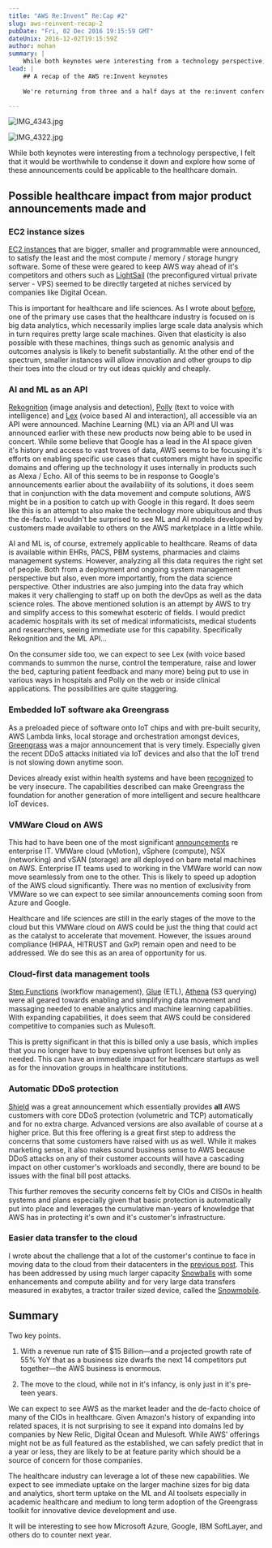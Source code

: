 ```yaml
---
title: "AWS Re:Invent” Re:Cap #2"
slug: aws-reinvent-recap-2
pubDate: "Fri, 02 Dec 2016 19:15:59 GMT"
dateUnix: 2016-12-02T19:15:59Z
author: mohan
summary: |
    While both keynotes were interesting from a technology perspective, I felt that it would be worthwhile to condense it down and explore how some of these announcements could be applicable to the healthcare domain.
lead: |
    ## A recap of the AWS re:Invent keynotes
    
    We're returning from three and a half days at the re:invent conference. It was an extraordinary event both in terms of the number of people attending but also in terms of the calibre and diversity of the attendees. I had some conversations where people reminisced about how re:invent has come to be **the** IT conference and has taken over the mantle from VMWorld. It also helps that the brands making presentations and sharing their knowledge are acknowledged leaders in their industry _viz_ Netflix (entertainment), Merck (life sciences), FINRA (finance), Twilio (messaging), Mapbox (mapping), enterprise IT (VMWare and Workday), McDonald's (fast food) and more. Every presentation in the keynote has slides filled with logos of major brands in every industry you can imagine. Each of the keynotes—the first by CEO Andy Jassy and the second by CTO Werner Vogels—were about two and a half hours long. Each was filled with product announcements and interspersed with customer presentations, all of which were illuminating and funny at times as well. The Snowmobile announcement, for one, was sheer showmanship (it was driven onto stage) and remains memorable for every attendee. It was also parked right next to our booth in the exhibit hall and had a constant stream of people coming by to take selfies and pose with it.

---
```


![IMG_4343.jpg][1]

![IMG_4322.jpg][2]

While both keynotes were interesting from a technology perspective, I felt that it would be worthwhile to condense it down and explore how some of these announcements could be applicable to the healthcare domain.

## Possible healthcare impact from major product announcements made and 

### EC2 instance sizes

[EC2 instances][3] that are bigger, smaller and programmable were announced, to satisfy the least and the most compute / memory / storage hungry software. Some of these were geared to keep AWS way ahead of it's competitors and others such as [LightSail][4] (the preconfigured virtual private server - VPS) seemed to be directly targeted at niches serviced by companies like Digital Ocean. 

This is important for healthcare and life sciences. As I wrote about [before][5], one of the primary use cases that the healthcare industry is focused on is big data analytics, which necessarily implies large scale data analysis which in turn requires pretty large scale machines. Given that elasticity is also possible with these machines, things such as genomic analysis and outcomes analysis is likely to benefit substantially. At the other end of the spectrum, smaller instances will allow innovation and other groups to dip their toes into the cloud or try out ideas quickly and cheaply.

### AI and ML as an API

[Rekognition][6] (image analysis and detection), [Polly][7] (text to voice with intelligence) and [Lex][8] (voice based AI and interaction), all accessible via an API were announced. Machine Learning (ML) via an API and UI was announced earlier with these new products now being able to be used in concert. While some believe that Google has a lead in the AI space given it's history and access to vast troves of data, AWS seems to be focusing it's efforts on enabling specific use cases that customers might have in specific domains and offering up the technology it uses internally in products such as Alexa / Echo. All of this seems to be in response to Google's announcements earlier about the availability of its solutions, it does seem that in conjunction with the data movement and compute solutions, AWS might be in a position to catch up with Google in this regard. It does seem like this is an attempt to also make the technology more ubiquitous and thus the de-facto. I wouldn't be surprised to see ML and AI models developed by customers made available to others on the AWS marketplace in a little while. 

AI and ML is, of course, extremely applicable to healthcare. Reams of data is available within EHRs, PACS, PBM systems, pharmacies and claims management systems. However, analyzing all this data requires the right set of people. Both from a deployment and ongoing system management perspective but also, even more importantly, from the data science perspective. Other industries are also jumping into the data fray which makes it very challenging to staff up on both the devOps as well as the data science roles. The above mentioned solution is an attempt by AWS to try and simplify access to this somewhat esoteric of fields. I would predict academic hospitals with its set of medical informaticists, medical students and researchers, seeing immediate use for this capability. Specifically Rekognition and the ML API...

On the consumer side too, we can expect to see Lex (with voice based commands to summon the nurse, control the temperature, raise and lower the bed, capturing patient feedback and many more) being put to use in various ways in hospitals and Polly on the web or inside clinical applications. The possibilities are quite staggering.

### Embedded IoT software aka Greengrass

As a preloaded piece of software onto IoT chips and with pre-built security, AWS Lambda links, local storage and orchestration amongst devices, [Greengrass][9] was a major announcement that is very timely. Especially given the recent DDoS attacks initiated via IoT devices and also that the IoT trend is not slowing down anytime soon. 

Devices already exist within health systems and have been [recognized][10] to be very insecure. The capabilities described can make Greengrass the foundation for another generation of more intelligent and secure healthcare IoT devices.

### VMWare Cloud on AWS

This had to have been one of the most significant [announcements][11] re enterprise IT. VMWare cloud (vMotion), vSphere (compute), NSX (networking) and vSAN (storage) are all deployed on bare metal machines on AWS. Enterprise IT teams used to working in the VMWare world can now move seamlessly from one to the other. This is likely to speed up adoption of the AWS cloud significantly. There was no mention of exclusivity from VMWare so we can expect to see similar announcements coming soon from Azure and Google.

Healthcare and life sciences are still in the early stages of the move to the cloud but this VMWare cloud on AWS could be just the thing that could act as the catalyst to accelerate that movement. However, the issues around compliance (HIPAA, HITRUST and GxP) remain open and need to be addressed. We do see this as an area of opportunity for us.

### Cloud-first data management tools

[Step Functions][12] (workflow management), [Glue][13] (ETL), [Athena][14] (S3 querying) were all geared towards enabling and simplifying data movement and massaging needed to enable analytics and machine learning capabilities. With expanding capabilities, it does seem that AWS could be considered competitive to companies such as Mulesoft. 

This is pretty significant in that this is billed only a use basis, which implies that you no longer have to buy expensive upfront licenses but only as needed. This can have an immediate impact for healthcare startups as well as for the innovation groups in healthcare institutions.

### Automatic DDoS protection

[Shield][15] was a great announcement which essentially provides **all** AWS customers with core DDoS protection (volumetric and TCP) automatically and for no extra charge. Advanced versions are also available of course at a higher price. But this free offering is a great first step to address the concerns that some customers have raised with us as well. While it makes marketing sense, it also makes sound business sense to AWS because DDoS attacks on any of their customer accounts will have a cascading impact on other customer's workloads and secondly, there are bound to be issues with the final bill post attacks. 

This further removes the security concerns felt by CIOs and CISOs in health systems and plans especially given that basic protection is automatically put into place and leverages the cumulative man-years of knowledge that AWS has in protecting it's own and it's customer's infrastructure.

### Easier data transfer to the cloud

I wrote about the challenge that a lot of the customer's continue to face in moving data to the cloud from their datacenters in the [previous post][5]. This has been addressed by using much larger capacity [Snowballs][16] with some enhancements and compute ability and for very large data transfers measured in exabytes, a tractor trailer sized device, called the [Snowmobile][17].

## Summary

Two key points.

1. With a revenue run rate of $15 Billion—and a projected growth rate of 55% YoY that as a business size dwarfs the next 14 competitors put together—the AWS business is enormous.

2. The move to the cloud, while not in it's infancy, is only just in it's pre-teen years.

We can expect to see AWS as the market leader and the de-facto choice of many of the CIOs in healthcare. Given Amazon's history of expanding into related spaces, it is not surprising to see it expand into domains led by companies by New Relic, Digital Ocean and Mulesoft. While AWS' offerings might not be as full featured as the established, we can safely predict that in a year or less, they are likely to be at feature parity which should be a source of concern for those companies.

The healthcare industry can leverage a lot of these new capabilities. We expect to see immediate uptake on the larger machine sizes for big data and analytics, short term uptake on the ML and AI toolsets especially in academic healthcare and medium to long term adoption of the Greengrass toolkit for innovative device development and use. 

It will be interesting to see how Microsoft Azure, Google, IBM SoftLayer, and others do to counter next year.

[1]: http://content.catalyze.io/hs-fs/hubfs/IMG_4343.jpg?t=1485819661317&width=632&height=632&name=IMG_4343.jpg
[2]: http://content.catalyze.io/hs-fs/hubfs/IMG_4322.jpg?t=1485819661317&width=632&height=474&name=IMG_4322.jpg
[3]: https://aws.amazon.com/ec2/instance-types/
[4]: https://amazonlightsail.com/
[5]: http://content.catalyze.io/blog/aws-reinvent-recap-1
[6]: https://aws.amazon.com/rekognition/
[7]: https://aws.amazon.com/polly/
[8]: https://aws.amazon.com/lex/
[9]: https://aws.amazon.com/about-aws/whats-new/2016/11/announcing-aws-greengrass-now-in-limited-preview/
[10]: http://www.darkreading.com/iot/medical-device-security-gets-intensive-care/d/d-id/1323989
[11]: https://www.vmware.com/cloud-services/vmware-cloud-aws.html
[12]: https://aws.amazon.com/step-functions/
[13]: https://aws.amazon.com/glue/
[14]: https://aws.amazon.com/blogs/aws/amazon-athena-interactive-sql-queries-for-data-in-amazon-s3/
[15]: https://aws.amazon.com/shield/
[16]: https://techcrunch.com/2016/11/30/snowballedge/
[17]: https://aws.amazon.com/snowmobile/
